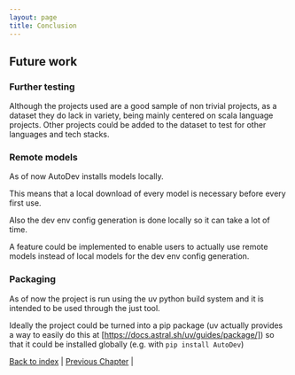 ```yaml
---
layout: page
title: Conclusion
---
```


## Future work

### Further testing

Although the projects used are a good sample of non trivial projects, as a dataset they do lack in variety, being mainly centered on scala language projects. Other projects could be added to the dataset to test for other languages and tech stacks.

### Remote models

As of now AutoDev installs models locally.

This means that a local download of every model is necessary before every first use.

Also the dev env config generation is done locally so it can take a lot of time.

A feature could be implemented to enable users to actually use remote models instead of local models for the dev env config generation.

### Packaging

As of now the project is run using the uv python build system and it is intended to be used through the just tool.

Ideally the project could be turned into a pip package (uv actually provides a way to easily do this at [https://docs.astral.sh/uv/guides/package/]) so that it could be installed globally (e.g. with `pip install AutoDev`)

[Back to index](./index.md) |
[Previous Chapter](./testing.md) |
